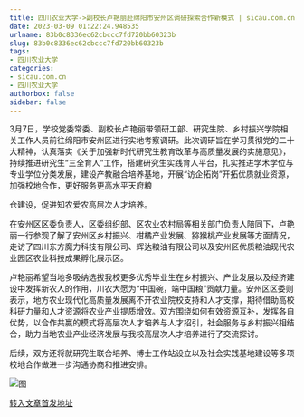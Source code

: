```yaml
---
title: 四川农业大学->副校长卢艳丽赴绵阳市安州区调研探索合作新模式 | sicau.com.cn
date: 2023-03-09 01:22:24.948535
urlname: 83b0c8336ec62cbccc7fd720bb60323b
slug: 83b0c8336ec62cbccc7fd720bb60323b
tags: 
- 四川农业大学
categories:
- sicau.com.cn
- 四川农业大学
authorbox: false
sidebar: false
---
```

3月7日，学校党委常委、副校长卢艳丽带领研工部、研究生院、乡村振兴学院相关工作人员前往绵阳市安州区进行实地考察调研。此次调研旨在学习贯彻党的二十大精神，认真落实《关于加强新时代研究生教育改革与高质量发展的实施意见》，持续推进研究生“三全育人”工作，搭建研究生实践育人平台，扎实推进学术学位与专业学位分类发展，建设产教融合培养基地，开展“访企拓岗”开拓优质就业资源，加强校地合作，更好服务更高水平天府粮
<!--more-->
仓建设，促进知农爱农高层次人才培养。

在安州区区委负责人，区委组织部、区农业农村局等相关部门负责人陪同下，卢艳丽一行参观了解了安州区乡村振兴、柑橘产业发展、猕猴桃产业发展等方面情况，走访了四川东方魔力科技有限公司、辉达粮油有限公司以及安州区优质粮油现代农业园区农业科技成果孵化展示区。

卢艳丽希望当地多吸纳选拔我校更多优秀毕业生在乡村振兴、产业发展以及经济建设中发挥新农人的作用，川农大愿为“中国碗，端中国粮”贡献力量。安州区区委则表示，地方农业现代化高质量发展离不开农业院校支持和人才支撑，期待借助高校科研力量和人才资源将农业产业提质增效。双方围绕如何有效资源互补，发挥各自优势，以合作共赢的模式将高层次人才培养与人才招引，社会服务与乡村振兴相结合，助力当地农业产业经济发展与我校高层次人才培养进行了交流探讨。  

后续，双方还将就研究生联合培养、博士工作站设立以及社会实践基地建设等多项校地合作做进一步沟通协商和推进安排。

![图](https://news.sicau.edu.cn/__local/F/9D/1D/03E62B2BDC1FD7C4D5CA485343B_4EB66DB7_3BE85.jpg)

[转入文章首发地址](https://news.sicau.edu.cn/info/1078/71266.htm)